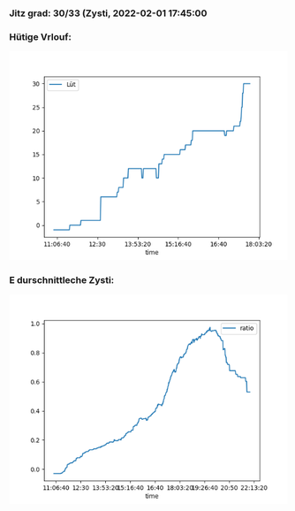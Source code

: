 ### Jitz grad: 30/33 (Zysti, 2022-02-01 17:45:00

### Hütige Vrlouf:
![Graph](Today.png)

### E durschnittleche Zysti:
![Graph](Zysti.png)